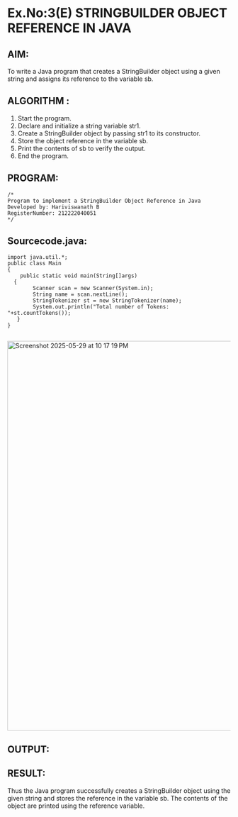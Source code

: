 # Ex.No:3(E)  STRINGBUILDER OBJECT REFERENCE IN JAVA

## AIM:
To write a Java program that creates a StringBuilder object using a given string and assigns its reference to the variable sb.

## ALGORITHM :
1.	Start the program.
2.	Declare and initialize a string variable str1.
3.	Create a StringBuilder object by passing str1 to its constructor.
4.	Store the object reference in the variable sb.
5.	Print the contents of sb to verify the output.
6.	End the program.


## PROGRAM:
 ```
/*
Program to implement a StringBuilder Object Reference in Java
Developed by: Hariviswanath B
RegisterNumber: 212222040051
*/
```

## Sourcecode.java:
```
import java.util.*;
public class Main
{
    public static void main(String[]args)
  {
        Scanner scan = new Scanner(System.in);
        String name = scan.nextLine();
        StringTokenizer st = new StringTokenizer(name);
        System.out.println("Total number of Tokens: "+st.countTokens());
   }
}


```
<img width="879" alt="Screenshot 2025-05-29 at 10 17 19 PM" src="https://github.com/user-attachments/assets/fc155b92-dd4f-4aef-9165-8260e31c5e90" />






## OUTPUT:



## RESULT:
Thus the  Java program successfully creates a StringBuilder object using the given string and stores the reference in the variable sb. The contents of the object are printed using the reference variable.

